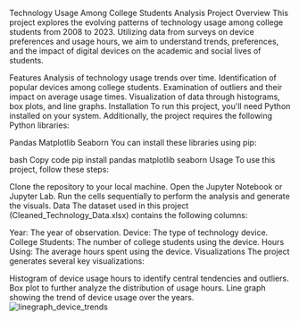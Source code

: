 Technology Usage Among College Students Analysis
Project Overview
This project explores the evolving patterns of technology usage among college students from 2008 to 2023. Utilizing data from surveys on device preferences and usage hours, we aim to understand trends, preferences, and the impact of digital devices on the academic and social lives of students.

Features
Analysis of technology usage trends over time.
Identification of popular devices among college students.
Examination of outliers and their impact on average usage times.
Visualization of data through histograms, box plots, and line graphs.
Installation
To run this project, you'll need Python installed on your system. Additionally, the project requires the following Python libraries:

Pandas
Matplotlib
Seaborn
You can install these libraries using pip:

bash
Copy code
pip install pandas matplotlib seaborn
Usage
To use this project, follow these steps:

Clone the repository to your local machine.
Open the Jupyter Notebook or Jupyter Lab.
Run the cells sequentially to perform the analysis and generate the visuals.
Data
The dataset used in this project (Cleaned_Technology_Data.xlsx) contains the following columns:

Year: The year of observation.
Device: The type of technology device.
College Students: The number of college students using the device.
Hours Using: The average hours spent using the device.
Visualizations
The project generates several key visualizations:

Histogram of device usage hours to identify central tendencies and outliers.
Box plot to further analyze the distribution of usage hours.
Line graph showing the trend of device usage over the years.
![linegraph_device_trends](https://github.com/SammyCode002/Project1_StatsandProbability/assets/139438647/5528e80d-b32d-4947-a9f2-5b8aedce7390)
